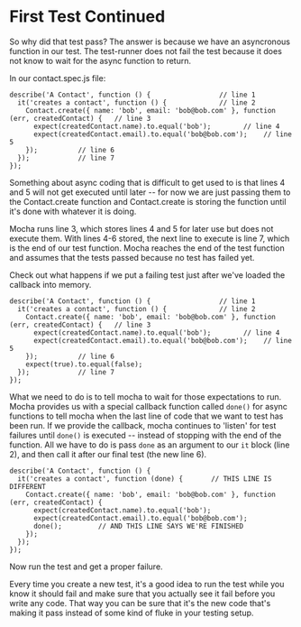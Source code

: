 # First Test Continued

So why did that test pass?  The answer is because we have an asyncronous function in our test.  The test-runner does not fail the test because it does not know to wait for the async function to return.

In our contact.spec.js file:
```
describe('A Contact', function () {                 // line 1
  it('creates a contact', function () {             // line 2
    Contact.create({ name: 'bob', email: 'bob@bob.com' }, function (err, createdContact) {   // line 3
      expect(createdContact.name).to.equal('bob');        // line 4
      expect(createdContact.email).to.equal('bob@bob.com');    // line 5
    });          // line 6
  });            // line 7
});
```

Something about async coding that is difficult to get used to is that lines 4 and 5 will not get executed until later -- for now we are just passing them to the Contact.create function and Contact.create is storing the function until it's done with whatever it is doing.

Mocha runs line 3, which stores lines 4 and 5 for later use but does not execute them.  With lines 4-6 stored, the next line to execute is line 7, which is the end of our test function.  Mocha reaches the end of the test function and assumes that the tests passed because no test has failed yet.

Check out what happens if we put a failing test just after we've loaded the callback into memory.

```
describe('A Contact', function () {                 // line 1
  it('creates a contact', function () {             // line 2
    Contact.create({ name: 'bob', email: 'bob@bob.com' }, function (err, createdContact) {   // line 3
      expect(createdContact.name).to.equal('bob');        // line 4
      expect(createdContact.email).to.equal('bob@bob.com');    // line 5
    });          // line 6
    expect(true).to.equal(false);
  });            // line 7
});
```

What we need to do is to tell mocha to wait for those expectations to run.  Mocha provides us with a special callback function called `done()` for async functions to tell mocha when the last line of code that we want to test has been run.  If we provide the callback, mocha continues to 'listen' for test failures until `done()` is executed -- instead of stopping with the end of the function.  All we have to do is pass `done` as an argument to our `it` block (line 2), and then call it after our final test (the new line 6).


```
describe('A Contact', function () {
  it('creates a contact', function (done) {       // THIS LINE IS DIFFERENT
    Contact.create({ name: 'bob', email: 'bob@bob.com' }, function (err, createdContact) {
      expect(createdContact.name).to.equal('bob');
      expect(createdContact.email).to.equal('bob@bob.com');
      done();         // AND THIS LINE SAYS WE'RE FINISHED
    });
  });
});
```

Now run the test and get a proper failure.  

Every time you create a new test, it's a good idea to run the test while you know it should fail and make sure that you actually see it fail before you write any code.  That way you can be sure that it's the new code that's making it pass instead of some kind of fluke in your testing setup.